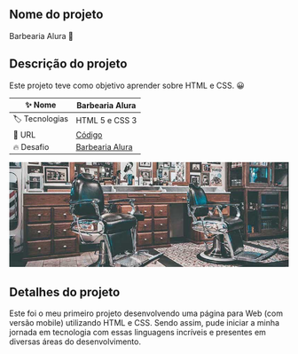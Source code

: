 ## Nome do projeto
Barbearia Alura 🧔

## Descrição do projeto
Este projeto teve como objetivo aprender sobre HTML e CSS. 😀

| :sparkles: Nome  | **Barbearia Alura**
| ----------  | --- |
| :label: Tecnologias | HTML 5 e CSS 3
| :rocket: URL       | [Código](https://github.com/adrianycmc/PagHtmlBarbearia)
| :fire: Desafio     | [Barbearia Alura](https://adrianycmc.github.io/PagHtmlBarbearia/)

<!-- Inserir imagem com a #vitrinedev ao final do link -->
![](https://github.com/adrianycmc/PagHtmlBarbearia/blob/main/banner.jpg?raw=true)

## Detalhes do projeto

Este foi o meu primeiro projeto desenvolvendo uma página para Web (com versão mobile) utilizando HTML e CSS. 
Sendo assim, pude iniciar a minha jornada em tecnologia com essas linguagens incríveis e presentes em diversas áreas do desenvolvimento.

